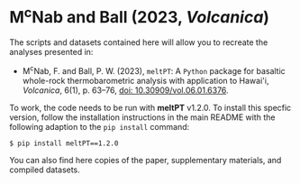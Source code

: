 # M<sup>c</sup>Nab and Ball (2023, *Volcanica*)

The scripts and datasets contained here will allow you to recreate the analyses
presented in:

* M<sup>c</sup>Nab, F. and Ball, P. W. (2023), ``meltPT``: A ``Python`` package
  for basaltic whole-rock thermobarometric analysis with application to Hawai'i,
  *Volcanica*, 6(1), p. 63&ndash;76, [doi: 10.30909/vol.06.01.6376](https://doi.org/10.30909/vol.06.01.6376).

To work, the code needs to be run with **meltPT** v1.2.0. To install this
specfic version, follow the installation instructions in the main README with
the following adaption to the ``pip install`` command:

```
$ pip install meltPT==1.2.0
```

You can also find here copies of the paper, supplementary materials, and
compiled datasets.